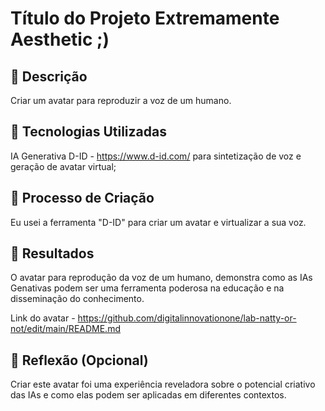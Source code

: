 # Título do Projeto Extremamente Aesthetic ;)

## 📒 Descrição
Criar um avatar para reproduzir a voz de um humano.

## 🤖 Tecnologias Utilizadas
IA Generativa D-ID - https://www.d-id.com/ para sintetização de voz e geração de avatar virtual;

## 🧐 Processo de Criação
Eu usei a ferramenta "D-ID" para criar um avatar e virtualizar a sua voz. 

## 🚀 Resultados
O avatar para reprodução da voz de um humano, demonstra como as IAs Genativas podem ser uma ferramenta poderosa na educação e na disseminação do conhecimento.

Link do avatar - https://github.com/digitalinnovationone/lab-natty-or-not/edit/main/README.md

## 💭 Reflexão (Opcional)
Criar este avatar foi uma experiência reveladora sobre o potencial criativo das IAs e como elas podem ser aplicadas em diferentes contextos.
